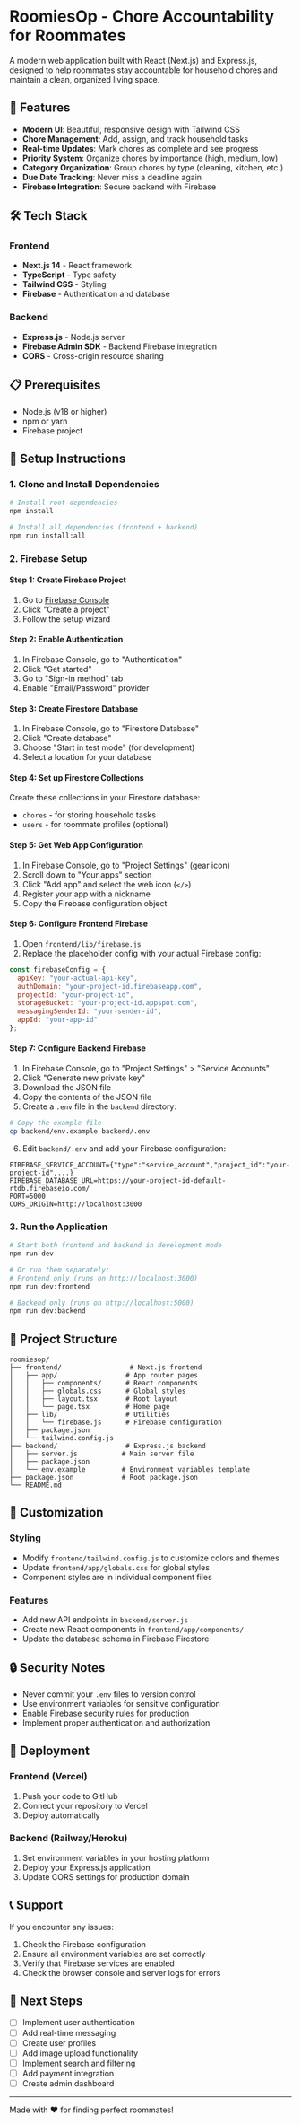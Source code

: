 # RoomiesOp - Chore Accountability for Roommates

A modern web application built with React (Next.js) and Express.js, designed to help roommates stay accountable for household chores and maintain a clean, organized living space.

## 🚀 Features

- **Modern UI**: Beautiful, responsive design with Tailwind CSS
- **Chore Management**: Add, assign, and track household tasks
- **Real-time Updates**: Mark chores as complete and see progress
- **Priority System**: Organize chores by importance (high, medium, low)
- **Category Organization**: Group chores by type (cleaning, kitchen, etc.)
- **Due Date Tracking**: Never miss a deadline again
- **Firebase Integration**: Secure backend with Firebase

## 🛠️ Tech Stack

### Frontend
- **Next.js 14** - React framework
- **TypeScript** - Type safety
- **Tailwind CSS** - Styling
- **Firebase** - Authentication and database

### Backend
- **Express.js** - Node.js server
- **Firebase Admin SDK** - Backend Firebase integration
- **CORS** - Cross-origin resource sharing

## 📋 Prerequisites

- Node.js (v18 or higher)
- npm or yarn
- Firebase project

## 🔧 Setup Instructions

### 1. Clone and Install Dependencies

```bash
# Install root dependencies
npm install

# Install all dependencies (frontend + backend)
npm run install:all
```

### 2. Firebase Setup

#### Step 1: Create Firebase Project
1. Go to [Firebase Console](https://console.firebase.google.com/)
2. Click "Create a project"
3. Follow the setup wizard

#### Step 2: Enable Authentication
1. In Firebase Console, go to "Authentication"
2. Click "Get started"
3. Go to "Sign-in method" tab
4. Enable "Email/Password" provider

#### Step 3: Create Firestore Database
1. In Firebase Console, go to "Firestore Database"
2. Click "Create database"
3. Choose "Start in test mode" (for development)
4. Select a location for your database

#### Step 4: Set up Firestore Collections
Create these collections in your Firestore database:
- `chores` - for storing household tasks
- `users` - for roommate profiles (optional)

#### Step 5: Get Web App Configuration
1. In Firebase Console, go to "Project Settings" (gear icon)
2. Scroll down to "Your apps" section
3. Click "Add app" and select the web icon (`</>`)
4. Register your app with a nickname
5. Copy the Firebase configuration object

#### Step 6: Configure Frontend Firebase
1. Open `frontend/lib/firebase.js`
2. Replace the placeholder config with your actual Firebase config:

```javascript
const firebaseConfig = {
  apiKey: "your-actual-api-key",
  authDomain: "your-project-id.firebaseapp.com",
  projectId: "your-project-id",
  storageBucket: "your-project-id.appspot.com",
  messagingSenderId: "your-sender-id",
  appId: "your-app-id"
};
```

#### Step 7: Configure Backend Firebase
1. In Firebase Console, go to "Project Settings" > "Service Accounts"
2. Click "Generate new private key"
3. Download the JSON file
4. Copy the contents of the JSON file
5. Create a `.env` file in the `backend` directory:

```bash
# Copy the example file
cp backend/env.example backend/.env
```

6. Edit `backend/.env` and add your Firebase configuration:

```env
FIREBASE_SERVICE_ACCOUNT={"type":"service_account","project_id":"your-project-id",...}
FIREBASE_DATABASE_URL=https://your-project-id-default-rtdb.firebaseio.com/
PORT=5000
CORS_ORIGIN=http://localhost:3000
```

### 3. Run the Application

```bash
# Start both frontend and backend in development mode
npm run dev

# Or run them separately:
# Frontend only (runs on http://localhost:3000)
npm run dev:frontend

# Backend only (runs on http://localhost:5000)
npm run dev:backend
```

## 📁 Project Structure

```
roomiesop/
├── frontend/                 # Next.js frontend
│   ├── app/                 # App router pages
│   │   ├── components/      # React components
│   │   ├── globals.css      # Global styles
│   │   ├── layout.tsx       # Root layout
│   │   └── page.tsx         # Home page
│   ├── lib/                 # Utilities
│   │   └── firebase.js      # Firebase configuration
│   ├── package.json
│   └── tailwind.config.js
├── backend/                 # Express.js backend
│   ├── server.js           # Main server file
│   ├── package.json
│   └── env.example         # Environment variables template
├── package.json            # Root package.json
└── README.md
```

## 🎨 Customization

### Styling
- Modify `frontend/tailwind.config.js` to customize colors and themes
- Update `frontend/app/globals.css` for global styles
- Component styles are in individual component files

### Features
- Add new API endpoints in `backend/server.js`
- Create new React components in `frontend/app/components/`
- Update the database schema in Firebase Firestore

## 🔒 Security Notes

- Never commit your `.env` files to version control
- Use environment variables for sensitive configuration
- Enable Firebase security rules for production
- Implement proper authentication and authorization

## 🚀 Deployment

### Frontend (Vercel)
1. Push your code to GitHub
2. Connect your repository to Vercel
3. Deploy automatically

### Backend (Railway/Heroku)
1. Set environment variables in your hosting platform
2. Deploy your Express.js application
3. Update CORS settings for production domain

## 📞 Support

If you encounter any issues:
1. Check the Firebase configuration
2. Ensure all environment variables are set correctly
3. Verify that Firebase services are enabled
4. Check the browser console and server logs for errors

## 🎯 Next Steps

- [ ] Implement user authentication
- [ ] Add real-time messaging
- [ ] Create user profiles
- [ ] Add image upload functionality
- [ ] Implement search and filtering
- [ ] Add payment integration
- [ ] Create admin dashboard

---

Made with ❤️ for finding perfect roommates!
